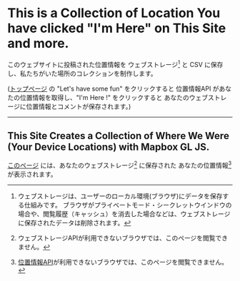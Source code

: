 # This is a Collection of Location You have clicked "I'm Here" on This Site and more.

このウェブサイトに投稿された位置情報を ウェブストレージ[^1] と CSV に保存し、私たちがいた場所のコレクションを制作します。

[^1]:ウェブストレージは、ユーザーのローカル環境(ブラウザ)にデータを保存する仕組みです。
ブラウザがプライベートモード・シークレットウインドウの場合や、閲覧履歴（キャッシュ）を消去した場合などは、ウェブストレージに保存されたデータは削除されます。

([トップページ](index.html) の "Let's have some fun" をクリックすると 位置情報API があなたの位置情報を取得し、"I'm Here !" をクリックすると あなたのウェブストレージに位置情報とコメントが保存されます。)

---

## This Site Creates a Collection of Where We Were (Your Device Locations) with Mapbox GL JS.

[このページ](profile/) には、あなたのウェブストレージ[^2] に保存された あなたの位置情報[^3] が表示されます。

[^2]:ウェブストレージAPIが利用できないブラウザでは、このページを閲覧できません。
[^3]:[位置情報API](geolocation/)が利用できないブラウザでは、このページを閲覧できません。
